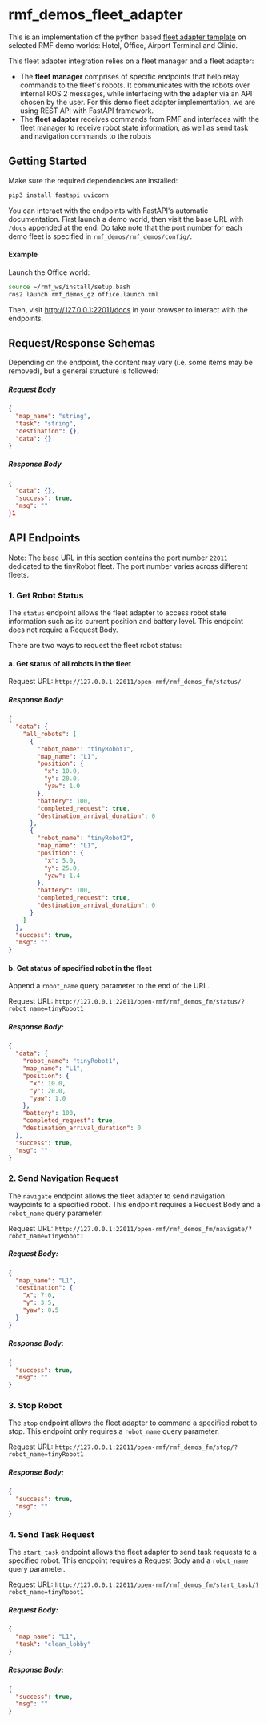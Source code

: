 # rmf_demos_fleet_adapter

This is an implementation of the python based [fleet adapter template](https://github.com/open-rmf/fleet_adapter_template) on selected RMF demo worlds: Hotel, Office, Airport Terminal and Clinic. 

This fleet adapter integration relies on a fleet manager and a fleet adapter:
- The **fleet manager** comprises of specific endpoints that help relay commands to the fleet's robots. It communicates with the robots over internal ROS 2 messages, while interfacing with the adapter via an API chosen by the user. For this demo fleet adapter implementation, we are using REST API with FastAPI framework. 
- The **fleet adapter** receives commands from RMF and interfaces with the fleet manager to receive robot state information, as well as send task and navigation commands to the robots

## Getting Started

Make sure the required dependencies are installed:
```bash
pip3 install fastapi uvicorn
```

You can interact with the endpoints with FastAPI's automatic documentation. First launch a demo world, then visit the base URL with `/docs` appended at the end. Do take note that the port number for each demo fleet is specified in `rmf_demos/rmf_demos/config/`.

#### Example
Launch the Office world:
```bash
source ~/rmf_ws/install/setup.bash
ros2 launch rmf_demos_gz office.launch.xml
```
Then, visit http://127.0.0.1:22011/docs in your browser to interact with the endpoints.

## Request/Response Schemas
Depending on the endpoint, the content may vary (i.e. some items may be removed), but a general structure is followed:
##### Request Body
```json
{
  "map_name": "string",
  "task": "string",
  "destination": {},
  "data": {}
}
```
##### Response Body
```json
{
  "data": {},
  "success": true,
  "msg": ""
}1
```

## API Endpoints

Note: The base URL in this section contains the port number `22011` dedicated to the tinyRobot fleet. The port number varies across different fleets.

### 1. Get Robot Status
The `status` endpoint allows the fleet adapter to access robot state information such as its current position and battery level. This endpoint does not require a Request Body.

There are two ways to request the fleet robot status:

#### a. Get status of all robots in the fleet
Request URL: `http://127.0.0.1:22011/open-rmf/rmf_demos_fm/status/`
##### Response Body:
```json
{
  "data": {
    "all_robots": [
      {
        "robot_name": "tinyRobot1",
        "map_name": "L1",
        "position": {
          "x": 10.0,
          "y": 20.0,
          "yaw": 1.0
        },
        "battery": 100,
        "completed_request": true,
        "destination_arrival_duration": 0
      },
      {
        "robot_name": "tinyRobot2",
        "map_name": "L1",
        "position": {
          "x": 5.0,
          "y": 25.0,
          "yaw": 1.4
        },
        "battery": 100,
        "completed_request": true,
        "destination_arrival_duration": 0
      }
    ]
  },
  "success": true,
  "msg": ""
}
```

#### b. Get status of specified robot in the fleet
Append a `robot_name` query parameter to the end of the URL.

Request URL: `http://127.0.0.1:22011/open-rmf/rmf_demos_fm/status/?robot_name=tinyRobot1`
##### Response Body:
```json
{
  "data": {
    "robot_name": "tinyRobot1",
    "map_name": "L1",
    "position": {
      "x": 10.0,
      "y": 20.0,
      "yaw": 1.0
    },
    "battery": 100,
    "completed_request": true,
    "destination_arrival_duration": 0
  },
  "success": true,
  "msg": ""
}
```

### 2. Send Navigation Request
The `navigate` endpoint allows the fleet adapter to send navigation waypoints to a specified robot. This endpoint requires a Request Body and a `robot_name` query parameter.

Request URL: `http://127.0.0.1:22011/open-rmf/rmf_demos_fm/navigate/?robot_name=tinyRobot1`
##### Request Body:
```json
{
  "map_name": "L1",
  "destination": {
    "x": 7.0,
    "y": 3.5,
    "yaw": 0.5
  }
}
```

##### Response Body:
```json
{
  "success": true,
  "msg": ""
}
```

### 3. Stop Robot
The `stop` endpoint allows the fleet adapter to command a specified robot to stop. This endpoint only requires a `robot_name` query parameter.

Request URL: `http://127.0.0.1:22011/open-rmf/rmf_demos_fm/stop/?robot_name=tinyRobot1`
##### Response Body:
```json
{
  "success": true,
  "msg": ""
}
```

### 4. Send Task Request
The `start_task` endpoint allows the fleet adapter to send task requests to a specified robot. This endpoint requires a Request Body and a `robot_name` query parameter.

Request URL: `http://127.0.0.1:22011/open-rmf/rmf_demos_fm/start_task/?robot_name=tinyRobot1`
##### Request Body:
```json
{
  "map_name": "L1",
  "task": "clean_lobby"
}
```

##### Response Body:
```json
{
  "success": true,
  "msg": ""
}
```
